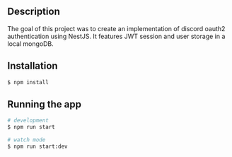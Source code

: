 ## Description

The goal of this project was to create an implementation of discord oauth2 authentication using NestJS. It features JWT session and user storage in a local mongoDB.

## Installation

```bash
$ npm install
```

## Running the app

```bash
# development
$ npm run start

# watch mode
$ npm run start:dev
```
